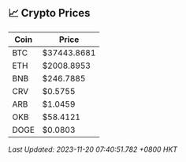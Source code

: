## 📈 Crypto Prices

| Coin | Price |
| ---- | ----- |
| BTC | $37443.8681 |
| ETH | $2008.8953 |
| BNB | $246.7885 |
| CRV | $0.5755 |
| ARB | $1.0459 |
| OKB | $58.4121 |
| DOGE | $0.0803 |

_Last Updated: 2023-11-20 07:40:51.782 +0800 HKT_